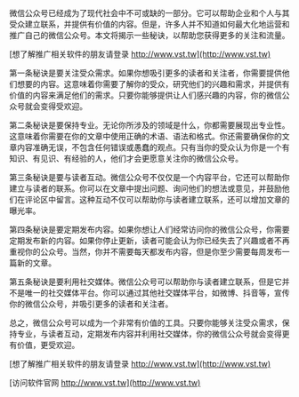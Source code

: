 微信公众号已经成为了现代社会中不可或缺的一部分。它可以帮助企业和个人与其受众建立联系，并提供有价值的内容。但是，许多人并不知道如何最大化地运营和推广自己的微信公众号。本文将揭示一些秘诀，以帮助您获得更多的关注和流量。

[想了解推广相关软件的朋友请登录 http://www.vst.tw](http://www.vst.tw)

第一条秘诀是要关注受众需求。如果你想吸引更多的读者和关注者，你需要提供他们想要的内容。这意味着你需要了解你的受众，研究他们的兴趣和需求，并提供有价值的内容来满足他们的需求。只要你能够提供让人们感兴趣的内容，你的微信公众号就会变得受欢迎。

第二条秘诀是要保持专业。无论你所涉及的领域是什么，你都需要展现出专业性。这意味着你需要在你的文章中使用正确的术语、语法和格式。你还需要确保你的文章内容准确无误，不包含任何错误或愚蠢的观点。只有当你的受众认为你是一个有知识、有见识、有经验的人，他们才会更愿意关注你的微信公众号。

第三条秘诀是要与读者互动。微信公众号不仅仅是一个内容平台，它还可以帮助你建立与读者的联系。你可以在文章中提出问题、询问他们的想法或意见，并鼓励他们在评论区中留言。这种互动不仅可以帮助你与读者建立联系，还可以增加文章的曝光率。

第四条秘诀是要定期发布内容。如果你想让人们经常访问你的微信公众号，你需要定期发布新的内容。如果你停止更新，读者可能会认为你已经失去了兴趣或者不再重视你的公众号。当然，你并不需要每天都发布内容，但是你至少需要每周发布一篇新的文章。

第五条秘诀是要利用社交媒体。微信公众号可以帮助你与读者建立联系，但是它并不是唯一的社交媒体平台。你可以通过其他社交媒体平台，如微博、抖音等，宣传你的微信公众号，并吸引更多的读者和关注者。

总之，微信公众号可以成为一个非常有价值的工具。只要你能够关注受众需求，保持专业，与读者互动，定期发布内容并利用社交媒体，你的微信公众号就会变得更有价值，更受欢迎。

[想了解推广相关软件的朋友请登录 http://www.vst.tw](http://www.vst.tw)


[访问软件官网 http://www.vst.tw](http://www.vst.tw)
